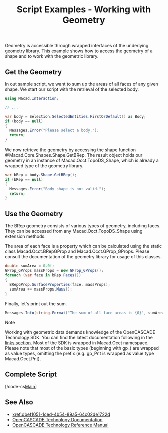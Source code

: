 ﻿---
uid: f11b3aa7-3084-4b49-b11b-6ca48b65ee58
title: Script Examples - Working with Geometry
---
Geometry is accessible through wrapped interfaces of the underlying geometry library. This example shows how to access the geometry of a shape and to work with the geometric library.

## Get the Geometry
In out sample script, we want to sum up the areas of all faces of any given shape. We start our script with the retrieval of the selected body.

```cs
using Macad.Interaction;

// ...

var body = Selection.SelectedEntities.FirstOrDefault() as Body;
if (body == null)
{
  Messages.Error("Please select a body.");
  return;
}
```

We now retrieve the geometry by accessing the shape function @Macad.Core.Shapes.Shape.GetBRep. The result object holds our geometry in an instance of Macad.Occt.TopoDS_Shape, which is already a wrapped type of the geometry library.

```cs
var bRep = body.Shape.GetBRep();
if (bRep == null)
{
  Messages.Error("Body shape is not valid.");
  return;
}
```

## Use the Geometry
The BRep geometry consists of various types of geometry, including faces. They can be accessed from any Macad.Occt.TopoDS_Shape using extension methods.

The area of each face is a property which can be calculated using the static class Macad.Occt.BRepGProp and Macad.Occt.GProp_GProps. Please consult the documentation of the geometry library for usage of this classes.

```cs
double sumArea = 0.0f;
GProp_GProps massProps = new GProp_GProps();
foreach (var face in bRep.Faces())
{
  BRepGProp.SurfaceProperties(face, massProps);
  sumArea += massProps.Mass();
}
```

Finally, let's print out the sum.

```cs
Messages.Info(string.Format("The sum of all face areas is {0}", sumArea));
```

> [!NOTE]
>  Working with geometric data demands knowledge of the OpenCASCADE Technology SDK. You can find the latest documentation following in the [links section](xref:f11b3aa7-3084-4b49-b11b-6ca48b65ee58#see-also). Most of the SDK is wrapped in Macad.Occt namespace. Please note that most of the basic types (beginning with gp_) are wrapped as value types, omitting the prefix (e.g. gp_Pnt is wrapped as value type Macad.Occt.Pnt).

## Complete Script
[!code-cs[Main](Samples/SumFaceAreas.csx)]

## See Also
- <xref:dbef1051-1ced-4b54-89a5-64c02de1722d>
- [OpenCASCADE Technology Documentation](https://dev.opencascade.org/doc/overview/html/index.html)
- [OpenCASCADE Technology Reference Manual](https://dev.opencascade.org/doc/refman/html/index.html)

